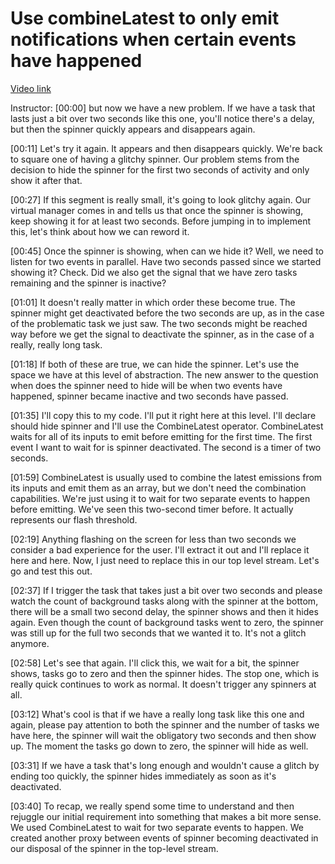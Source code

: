 # Use combineLatest to only emit notifications when certain events have happened

[Video link](https://www.egghead.io/lessons/egghead-use-combinelatest-to-only-emit-notifications-when-certain-events-have-happened)

Instructor: [00:00] but now we have a new problem. If we have a task that lasts just a bit over two seconds like this one, you'll notice there's a delay, but then the spinner quickly appears and disappears again.

[00:11] Let's try it again. It appears and then disappears quickly. We're back to square one of having a glitchy spinner. Our problem stems from the decision to hide the spinner for the first two seconds of activity and only show it after that.

[00:27] If this segment is really small, it's going to look glitchy again. Our virtual manager comes in and tells us that once the spinner is showing, keep showing it for at least two seconds. Before jumping in to implement this, let's think about how we can reword it.

[00:45] Once the spinner is showing, when can we hide it? Well, we need to listen for two events in parallel. Have two seconds passed since we started showing it? Check. Did we also get the signal that we have zero tasks remaining and the spinner is inactive?

[01:01] It doesn't really matter in which order these become true. The spinner might get deactivated before the two seconds are up, as in the case of the problematic task we just saw. The two seconds might be reached way before we get the signal to deactivate the spinner, as in the case of a really, really long task.

[01:18] If both of these are true, we can hide the spinner. Let's use the space we have at this level of abstraction. The new answer to the question when does the spinner need to hide will be when two events have happened, spinner became inactive and two seconds have passed.

[01:35] I'll copy this to my code. I'll put it right here at this level. I'll declare should hide spinner and I'll use the CombineLatest operator. CombineLatest waits for all of its inputs to emit before emitting for the first time. The first event I want to wait for is spinner deactivated. The second is a timer of two seconds.

[01:59] CombineLatest is usually used to combine the latest emissions from its inputs and emit them as an array, but we don't need the combination capabilities. We're just using it to wait for two separate events to happen before emitting. We've seen this two-second timer before. It actually represents our flash threshold.

[02:19] Anything flashing on the screen for less than two seconds we consider a bad experience for the user. I'll extract it out and I'll replace it here and here. Now, I just need to replace this in our top level stream. Let's go and test this out.

[02:37] If I trigger the task that takes just a bit over two seconds and please watch the count of background tasks along with the spinner at the bottom, there will be a small two second delay, the spinner shows and then it hides again. Even though the count of background tasks went to zero, the spinner was still up for the full two seconds that we wanted it to. It's not a glitch anymore.

[02:58] Let's see that again. I'll click this, we wait for a bit, the spinner shows, tasks go to zero and then the spinner hides. The stop one, which is really quick continues to work as normal. It doesn't trigger any spinners at all.

[03:12] What's cool is that if we have a really long task like this one and again, please pay attention to both the spinner and the number of tasks we have here, the spinner will wait the obligatory two seconds and then show up. The moment the tasks go down to zero, the spinner will hide as well.

[03:31] If we have a task that's long enough and wouldn't cause a glitch by ending too quickly, the spinner hides immediately as soon as it's deactivated.

[03:40] To recap, we really spend some time to understand and then rejuggle our initial requirement into something that makes a bit more sense. We used CombineLatest to wait for two separate events to happen. We created another proxy between events of spinner becoming deactivated in our disposal of the spinner in the top-level stream.
